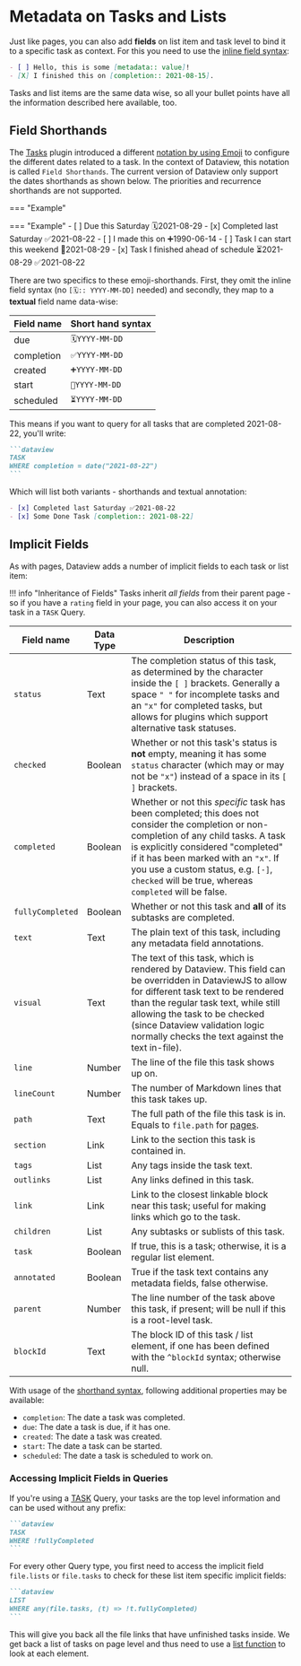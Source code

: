 # Metadata on Tasks and Lists

Just like pages, you can also add **fields** on list item and task level to bind it to a specific task as context. For this you need to use the [inline field syntax](add-metadata.md#inline-fields):

```markdown
- [ ] Hello, this is some [metadata:: value]!
- [X] I finished this on [completion:: 2021-08-15].
```

Tasks and list items are the same data wise, so all your bullet points have all the information described here available, too.

## Field Shorthands

The [Tasks](https://publish.obsidian.md/tasks/Introduction) plugin introduced a different [notation by using Emoji](https://publish.obsidian.md/tasks/Reference/Task+Formats/Tasks+Emoji+Format) to configure the different dates related to a task. In the context of Dataview, this notation is called `Field Shorthands`. The current version of Dataview only support the dates shorthands as shown below. The priorities and recurrence shorthands are not supported.

=== "Example"


=== "Example"
    - [ ] Due this Saturday 🗓️2021-08-29
    - [x] Completed last Saturday ✅2021-08-22
    - [ ] I made this on ➕1990-06-14
    - [ ] Task I can start this weekend 🛫2021-08-29
    - [x] Task I finished ahead of schedule ⏳2021-08-29 ✅2021-08-22

There are two specifics to these emoji-shorthands. First, they omit the inline field syntax (no `[🗓️:: YYYY-MM-DD]` needed) and secondly, they map to a **textual** field name data-wise:

| Field name | Short hand syntax |
| ---------- | ----------------- |
| due | `🗓️YYYY-MM-DD` |
| completion |  `✅YYYY-MM-DD` |
| created | `➕YYYY-MM-DD` |
| start | `🛫YYYY-MM-DD` |
| scheduled | `⏳YYYY-MM-DD` |

This means if you want to query for all tasks that are completed 2021-08-22, you'll write:

~~~markdown
```dataview
TASK
WHERE completion = date("2021-08-22")
```
~~~

Which will list both variants - shorthands and textual annotation:

```markdown
- [x] Completed last Saturday ✅2021-08-22
- [x] Some Done Task [completion:: 2021-08-22]
```

## Implicit Fields

As with pages, Dataview adds a number of implicit fields to each task or list item:

!!! info "Inheritance of Fields"
    Tasks inherit *all fields* from their parent page - so if you have a `rating` field in your page, you can also access it on your task in a `TASK` Query.


| Field name | Data Type | Description |
| ---------- | --------- | ----------- |
| `status` |  Text | The completion status of this task, as determined by the character inside the `[ ]` brackets. Generally a space `" "` for incomplete tasks and an `"x"` for completed tasks, but allows for plugins which support alternative task statuses. |
| `checked` |  Boolean  | Whether or not this task's status is **not** empty, meaning it has some `status` character (which may or may not be `"x"`) instead of a space in its `[ ]` brackets. |
| `completed` |  Boolean  | Whether or not this *specific* task has been completed; this does not consider the completion or non-completion of any child tasks. A task is explicitly considered "completed" if it has been marked with an `"x"`. If you use a custom status, e.g. `[-]`, `checked` will be true, whereas `completed` will be false. |
| `fullyCompleted` |  Boolean  | Whether or not this task and **all** of its subtasks are completed. |
| `text` |  Text  | The plain text of this task, including any metadata field annotations. |
| `visual` | Text | The text of this task, which is rendered by Dataview. This field can be overridden in DataviewJS to allow for different task text to be rendered than the regular task text, while still allowing the task to be checked (since Dataview validation logic normally checks the text against the text in-file). |
| `line` |  Number  | The line of the file this task shows up on. |
| `lineCount` |  Number  | The number of Markdown lines that this task takes up. |
| `path` |  Text  | The full path of the file this task is in. Equals to `file.path` for [pages](./metadata-pages.md). |
| `section` | Link |  Link to the section this task is contained in. |
| `tags` | List  | Any tags inside the task text. |
| `outlinks` | List |  Any links defined in this task. |
| `link` | Link  |  Link to the closest linkable block near this task; useful for making links which go to the task. |
| `children` | List  | Any subtasks or sublists of this task. |
| `task` | Boolean  | If true, this is a task; otherwise, it is a regular list element. |
| `annotated` | Boolean  | True if the task text contains any metadata fields, false otherwise. |
| `parent` | Number |  The line number of the task above this task, if present; will be null if this is a root-level task. |
| `blockId` | Text | The block ID of this task / list element, if one has been defined with the `^blockId` syntax; otherwise null. |

With usage of the [shorthand syntax](#field-shorthands), following additional properties may be available:

- `completion`: The date a task was completed.
- `due`: The date a task is due, if it has one.
- `created`: The date a task was created.
- `start`: The date a task can be started.
- `scheduled`: The date a task is scheduled to work on.

### Accessing Implicit Fields in Queries

If you're using a [TASK](../queries/query-types.md#task) Query, your tasks are the top level information and can be used without any prefix:

~~~markdown
```dataview
TASK
WHERE !fullyCompleted
```
~~~

For every other Query type, you first need to access the implicit field `file.lists` or `file.tasks` to check for these list item specific implicit fields:

~~~markdown
```dataview
LIST
WHERE any(file.tasks, (t) => !t.fullyCompleted)
```
~~~

This will give you back all the file links that have unfinished tasks inside. We get back a list of tasks on page level and thus need to use a [list function](../reference/functions.md) to look at each element.

